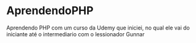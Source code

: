 # AprendendoPHP

<p> Aprendendo PHP com um curso da Udemy que iniciei, no qual ele vai do iniciante até o intermediario com o lessionador Gunnar</p>
